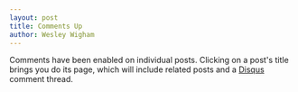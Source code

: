 ```yaml
---
layout: post
title: Comments Up
author: Wesley Wigham
---
```


Comments have been enabled on individual posts. Clicking on a post's title brings you do its page,
which will include related posts and a [Disqus](https://disqus.com/) comment thread.
